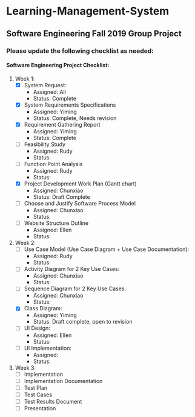 # Learning-Management-System
Software Engineering Fall 2019 Group Project
------
### Please update the following checklist as needed:

#### Software Engineering Project Checklist:

1. Week 1:
    - [x]  System Request: 
        - Assigned: All
        - Status: Complete
    - [x] System Requirements Specifications
        - Assigned: Yiming
        - Status: Complete, Needs revision
    - [x] Requirement Gathering Report
        - Assigned: Yiming
        - Status: Complete
    - [ ] Feasibility Study
        - Assigned: Rudy
        - Status:
    - [ ] Function Point Analysis
        - Assigned: Rudy
        - Status:
    - [x] Project Development Work Plan (Gantt chart)
        - Assigned: Chunxiao
        - Status: Draft Complete
    - [ ] Choose and Justify Software Process Model
        - Assigned: Chunxiao
        - Status:
    - [ ] Website Structure Outline
        - Assigned: Ellen
        - Status: 
        
2. Week 2:
    - [ ] Use Case Model (Use Case Diagram + Use Case Documentation):
        - Assigned: Rudy
        - Status:
    - [ ] Activity Diagram for 2 Key Use Cases:
        -  Assigned: Chunxiao
        - Status:
    - [ ] Sequence Diagram for 2 Key Use Cases:
        -  Assigned: Chunxiao
        - Status: 
    - [x] Class Diagram:
        - Assigned: Yiming
        - Status: Draft complete, open to revision
    - [ ] UI Design:
        -  Assigned: Ellen
        - Status: 
    -  [ ] UI Implementation:
        - Assigned: 
        - Status: 

3. Week 3:
    - [ ] Implementation
    - [ ] Implementation Documentation
    - [ ] Test Plan
    - [ ] Test Cases
    - [ ] Test Results Document
    - [ ] Presentation
